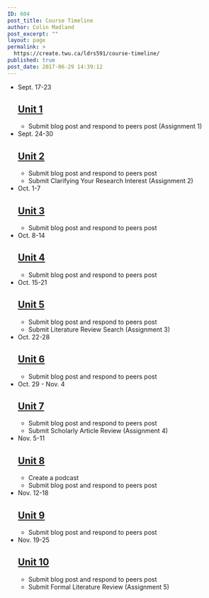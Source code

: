 ```yaml
---
ID: 604
post_title: Course Timeline
author: Colin Madland
post_excerpt: ""
layout: page
permalink: >
  https://create.twu.ca/ldrs591/course-timeline/
published: true
post_date: 2017-06-29 14:39:12
---
```

<!--themify_builder_static--><ul> <li id="timeline-0">
 Sept. 17-23

 <h2><a href="https://create.twu.ca/ldrs591#Unit_1">Unit 1</a></h2> <ul> <li>Submit blog post and respond to peers post (Assignment 1)</li> </ul>
 </li>
 <li id="timeline-1">
 Sept. 24-30

 <h2><a href="https://create.twu.ca/ldrs591#Unit_2">Unit 2</a></h2> <ul> <li>Submit blog post and respond to peers post</li> <li>Submit Clarifying Your Research Interest (Assignment 2)</li> </ul>
 </li>
 <li id="timeline-2">
 Oct. 1-7

 <h2><a href="https://create.twu.ca/ldrs591#Unit_3">Unit 3</a></h2> <ul> <li>Submit blog post and respond to peers post</li> </ul>
 </li>
 <li id="timeline-3">
 Oct. 8-14

 <h2><a href="https://create.twu.ca/ldrs591#Unit_4">Unit 4</a></h2> <ul> <li>Submit blog post and respond to peers post</li> </ul>
 </li>
 <li id="timeline-4">
 Oct. 15-21

 <h2><a href="https://create.twu.ca/ldrs591#Unit_5">Unit 5</a></h2> <ul> <li>Submit blog post and respond to peers post</li> <li>Submit Literature Review Search (Assignment 3)</li> </ul>
 </li>
 <li id="timeline-5">
 Oct. 22-28

 <h2><a href="https://create.twu.ca/ldrs591#Unit_6">Unit 6</a></h2> <ul> <li>Submit blog post and respond to peers post</li> </ul>
 </li>
 <li id="timeline-6">
 Oct. 29 - Nov. 4

 <h2><a href="https://create.twu.ca/ldrs591#Unit_7">Unit 7</a></h2> <ul> <li>Submit blog post and respond to peers post</li> <li>Submit Scholarly Article Review (Assignment 4)</li> </ul>
 </li>
 <li id="timeline-7">
 Nov. 5-11

 <h2><a href="https://create.twu.ca/ldrs591#Unit_8">Unit 8</a></h2> <ul> <li>Create a podcast</li> <li>Submit blog post and respond to peers post</li> </ul>
 </li>
 <li id="timeline-8">
 Nov. 12-18

 <h2><a href="https://create.twu.ca/ldrs591#Unit_9">Unit 9</a></h2> <ul> <li>Submit blog post and respond to peers post</li> </ul>
 </li>
 <li id="timeline-9">
 Nov. 19-25

 <h2><a href="https://create.twu.ca/ldrs591#Unit_10">Unit 10</a></h2> <ul> <li>Submit blog post and respond to peers post</li> <li>Submit Formal Literature Review (Assignment 5)</li> </ul>
 </li>
 </ul><!--/themify_builder_static-->
